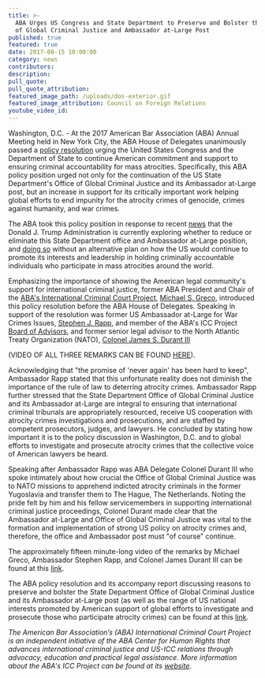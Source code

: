 ```yaml
---
title: >-
  ABA Urges US Congress and State Department to Preserve and Bolster the Office
  of Global Criminal Justice and Ambassador at-Large Post
published: true
featured: true
date: 2017-08-15 10:00:00
category: news
contributors:
description:
pull_quote:
pull_quote_attribution:
featured_image_path: /uploads/dos-exterior.gif
featured_image_attribution: Council on Foreign Relations
youtube_video_id:
---
```



Washington, D.C. - At the 2017 American Bar Association (ABA) Annual Meeting held in New York City, the ABA House of Delegates unanimously passed a&nbsp;[policy resolution](https://www.americanbar.org/content/dam/aba/images/abanews/2017%20Annual%20Resolutions/10D.pdf)&nbsp;urging the United States Congress and the Department of State to continue American commitment and support to ensuring criminal accountability for mass atrocities. Specifically, this ABA policy position urged not only for the continuation of the US State Department's Office of Global Criminal Justice and its Ambassador at-Large post, but an increase in support for its critically important work helping global efforts to end impunity for the atrocity crimes of genocide, crimes against humanity, and war crimes.

The ABA took this policy position in response to recent [news](https://www.justsecurity.org/43554/u-s-office-global-criminal-justice-led-senate-confirmed-ambassador-at-large/) that the Donald J. Trump Administration is currently exploring whether to reduce or eliminate this State Department office and Ambassador at-Large position, and [doing so](http://thehill.com/blogs/congress-blog/foreign-policy/342705-the-state-departments-retreat-in-the-fight-against?rnd=1500478588) without an alternative plan on how the US would continue to promote its interests and leadership in holding criminally accountable individuals who participate in mass atrocities around the world.

Emphasizing the importance of showing the American legal community's support for international criminal justice, former ABA President and Chair of the [ABA's International Criminal Court Project](https://www.aba-icc.org/), [Michael S. Greco](https://www.aba-icc.org/board-of-advisors/michael-s-greco/), introduced this policy resolution before the ABA House of Delegates. Speaking in support of the resolution was former US Ambassador at-Large for War Crimes Issues, [Stephen J. Rapp](https://www.aba-icc.org/board-of-advisors/hon-stephen-j-rapp/), and member of the ABA's ICC Project [Board of Advisors](https://www.aba-icc.org/the-aba-icc-project/board-of-advisors/), and former senior legal advisor to the North Atlantic Treaty Organization (NATO), [Colonel James S. Durant III](https://seniorexecs.org/about/board-directors/898-james-m-durant-iii-esq-department-of-energy)&nbsp;

(VIDEO OF ALL THREE REMARKS CAN BE FOUND&nbsp;[HERE](https://www.americanbar.org/news/abanews/aba-news-archives/2017/08/aba_urges_state_depa.html)).

Acknowledging that "the promise of 'never again' has been hard to keep", Ambassador Rapp stated that this unfortunate reality does not diminish the importance of the rule of law to deterring atrocity crimes. Ambassador Rapp further stressed that the State Department Office of Global Criminal Justice and its Ambassador at-Large are integral to ensuring that international criminal tribunals are appropriately resourced, receive US cooperation with atrocity crimes investigations and prosecutions, and are staffed by competent prosecutors, judges, and lawyers. He concluded by stating how important it is to the policy discussion in Washington, D.C. and to global efforts to investigate and prosecute atrocity crimes that the collective voice of American lawyers be heard.

Speaking after Ambassador Rapp was ABA Delegate Colonel Durant III who spoke intimately about how crucial the Office of Global Criminal Justice was to NATO missions to apprehend indicted atrocity criminals in the former Yugoslavia and transfer them to The Hague, The Netherlands. Noting the pride felt by him and his fellow servicemembers in supporting international criminal justice proceedings, Colonel Durant made clear that the Ambassador at-Large and Office of Global Criminal Justice was vital to the formation and implementation of strong US policy on atrocity crimes and, therefore, the office and Ambassador post must "of course" continue.

The approximately fifteen minute-long video of the remarks by Michael Greco, Ambassador Stephen Rapp, and Colonel James Durant III can be found at this [link](https://www.americanbar.org/news/abanews/aba-news-archives/2017/08/aba_urges_state_depa.html).&nbsp;

The ABA policy resolution and its accompany report discussing reasons to preserve and bolster the State Department Office of Global Criminal Justice and its Ambassador at-Large post (as well as the range of US national interests promoted by American support of global efforts to investigate and prosecute those who participate atrocity crimes) can be found at this [link](https://www.americanbar.org/content/dam/aba/images/abanews/2017%20Annual%20Resolutions/10D.pdf).

*The American Bar Association’s (ABA) International Criminal Court Project is an independent initiative of the ABA Center for Human Rights that advances international criminal justice and US-ICC relations through advocacy, education and practical legal assistance. More information about the ABA's ICC Project can be found at its&nbsp;[website](https://www.aba-icc.org/).*